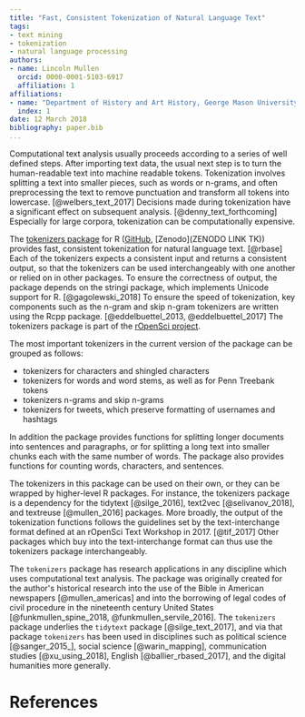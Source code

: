 ```yaml
---
title: "Fast, Consistent Tokenization of Natural Language Text"
tags:
- text mining
- tokenization
- natural language processing
authors:
- name: Lincoln Mullen
  orcid: 0000-0001-5103-6917
  affiliation: 1
affiliations: 
- name: "Department of History and Art History, George Mason University"
  index: 1
date: 12 March 2018
bibliography: paper.bib
...
```


Computational text analysis usually proceeds according to a series of well defined steps. After importing text data, the usual next step is to turn the human-readable text into machine readable tokens. Tokenization involves splitting a text into smaller pieces, such as words or n-grams, and often preprocessing the text to remove punctuation and transform all tokens into lowercase. [@welbers_text_2017] Decisions made during tokenization have a significant effect on subsequent analysis. [@denny_text_forthcoming] Especially for large corpora, tokenization can be computationally expensive. 

The [tokenizers package](https://ropensci.github.io/tokenizers/) for R ([GitHub](https://github.com/ropensci/tokenizers), [Zenodo](ZENODO LINK TK)) provides fast, consistent tokenization for natural language text. [@rbase] Each of the tokenizers expects a consistent input and returns a consistent output, so that the tokenizers can be used interchangeably with one another or relied on in other packages. To ensure the correctness of output, the package depends on the stringi package, which implements Unicode support for R. [@gagolewski_2018] To ensure the speed of tokenization, key components such as the n-gram and skip n-gram tokenizers are written using the Rcpp package. [@eddelbuettel_2013, @eddelbuettel_2017] The tokenizers package is part of the [rOpenSci project](https://ropensci.org/).

The most important tokenizers in the current version of the package can be grouped as follows:

- tokenizers for characters and shingled characters
- tokenizers for words and word stems, as well as for Penn Treebank tokens 
- tokenizers n-grams and skip n-grams
- tokenizers for tweets, which preserve formatting of usernames and hashtags

In addition the package provides functions for splitting longer documents into sentences and paragraphs, or for splitting a long text into smaller chunks each with the same number of words. The package also provides functions for counting words, characters, and sentences.

The tokenizers in this package can be used on their own, or they can be wrapped by higher-level R packages. For instance, the tokenizers package is a dependency for the tidytext [@silge_2016], text2vec [@selivanov_2018], and textreuse [@mullen_2016] packages. More broadly, the output of the tokenization functions follows the guidelines set by the text-interchange format  defined at an rOpenSci Text Workshop in 2017. [@tif_2017] Other packages which buy into the text-interchange format can thus use the tokenizers package interchangeably.

The `tokenizers` package has research applications in any discipline which uses computational text analysis. The package was originally created for the author's historical research into the use of the Bible in American newspapers [@mullen_americas] and into the borrowing of legal codes of civil procedure in the nineteenth century United States [@funkmullen_spine_2018, @funkmullen_servile_2016]. The `tokenizers` package underlies the `tidytext` package [@silge_text_2017], and via that package `tokenizers` has been used in disciplines such as political science [@sanger_2015_], social science [@warin_mapping], communication studies [@xu_using_2018], English [@ballier_rbased_2017], and the digital humanities more generally.

# References
